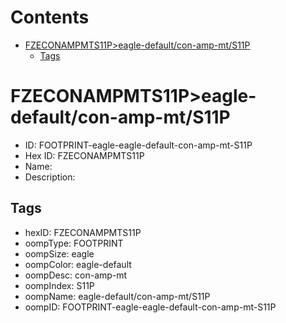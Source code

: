 



Contents
========

* [FZECONAMPMTS11P>eagle-default/con-amp-mt/S11P](#fzeconampmts11peagle-defaultcon-amp-mts11p)
	* [Tags](#tags)

# FZECONAMPMTS11P>eagle-default/con-amp-mt/S11P

- ID: FOOTPRINT-eagle-eagle-default-con-amp-mt-S11P
- Hex ID: FZECONAMPMTS11P
- Name: 
- Description: 

## Tags

- hexID: FZECONAMPMTS11P
- oompType: FOOTPRINT
- oompSize: eagle
- oompColor: eagle-default
- oompDesc: con-amp-mt
- oompIndex: S11P
- oompName: eagle-default/con-amp-mt/S11P
- oompID: FOOTPRINT-eagle-eagle-default-con-amp-mt-S11P
